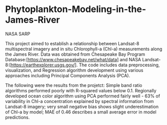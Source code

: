 # Phytoplankton-Modeling-in-the-James-River 
NASA SARP

This project aimed to establish a relationship between Landsat-8 multispectral imagery and in situ Chlorophyll-a (Chl-a) measurements along the James River. Data was obtained from Chesapeake Bay Program Database:[https://www.chesapeakebay.net/what/data] and NASA Landsat-8:[https://earthexplorer.usgs.gov/]. The code includes data preprocessing, visualization, and Regression algorithm development using various approaches including Principal Components Analysis (PCA). 

The following were the results from the projetct: 
Simple band ratio algorithms performed poorly with R-squared values below 0.1.
Regionally developed ocean color algorithm using PCA performed fairly well - 
63% of variability in Chl-a concentration explained by spectral information from Landsat-8 imagery; very small negative bias shows slight underestimation of Chl-a by model; MAE of 0.46 describes a small average error in model predictions.
